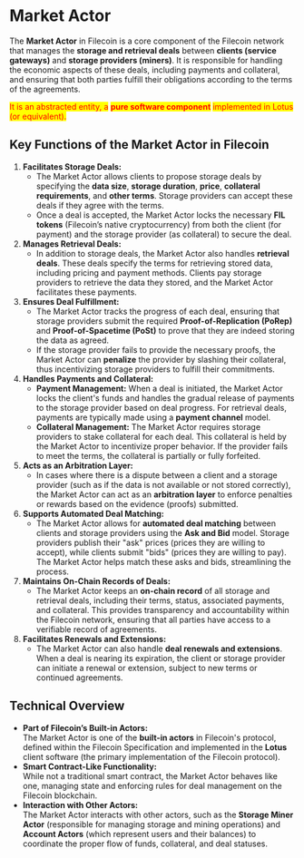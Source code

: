 # Market Actor

The **Market Actor** in Filecoin is a core component of the Filecoin network that manages the **storage and retrieval deals** between **clients (service gateways)** and **storage providers (miners)**. It is responsible for handling the economic aspects of these deals, including payments and collateral, and ensuring that both parties fulfill their obligations according to the terms of the agreements.

<mark style="color:red;">It is an abstracted entity, a</mark> <mark style="color:red;"></mark><mark style="color:red;">**pure software component**</mark> <mark style="color:red;"></mark><mark style="color:red;">implemented in Lotus (or equivalent).</mark>

## **Key Functions of the Market Actor in Filecoin**

1. **Facilitates Storage Deals:**
   * The Market Actor allows clients to propose storage deals by specifying the **data size**, **storage duration**, **price**, **collateral requirements**, and **other terms**. Storage providers can accept these deals if they agree with the terms.
   * Once a deal is accepted, the Market Actor locks the necessary **FIL tokens** (Filecoin’s native cryptocurrency) from both the client (for payment) and the storage provider (as collateral) to secure the deal.
2. **Manages Retrieval Deals:**
   * In addition to storage deals, the Market Actor also handles **retrieval deals**. These deals specify the terms for retrieving stored data, including pricing and payment methods. Clients pay storage providers to retrieve the data they stored, and the Market Actor facilitates these payments.
3. **Ensures Deal Fulfillment:**
   * The Market Actor tracks the progress of each deal, ensuring that storage providers submit the required **Proof-of-Replication (PoRep)** and **Proof-of-Spacetime (PoSt)** to prove that they are indeed storing the data as agreed.
   * If the storage provider fails to provide the necessary proofs, the Market Actor can **penalize** the provider by slashing their collateral, thus incentivizing storage providers to fulfill their commitments.
4. **Handles Payments and Collateral:**
   * **Payment Management:** When a deal is initiated, the Market Actor locks the client's funds and handles the gradual release of payments to the storage provider based on deal progress. For retrieval deals, payments are typically made using a **payment channel** model.
   * **Collateral Management:** The Market Actor requires storage providers to stake collateral for each deal. This collateral is held by the Market Actor to incentivize proper behavior. If the provider fails to meet the terms, the collateral is partially or fully forfeited.
5. **Acts as an Arbitration Layer:**
   * In cases where there is a dispute between a client and a storage provider (such as if the data is not available or not stored correctly), the Market Actor can act as an **arbitration layer** to enforce penalties or rewards based on the evidence (proofs) submitted.
6. **Supports Automated Deal Matching:**
   * The Market Actor allows for **automated deal matching** between clients and storage providers using the **Ask and Bid** model. Storage providers publish their "ask" prices (prices they are willing to accept), while clients submit "bids" (prices they are willing to pay). The Market Actor helps match these asks and bids, streamlining the process.
7. **Maintains On-Chain Records of Deals:**
   * The Market Actor keeps an **on-chain record** of all storage and retrieval deals, including their terms, status, associated payments, and collateral. This provides transparency and accountability within the Filecoin network, ensuring that all parties have access to a verifiable record of agreements.
8. **Facilitates Renewals and Extensions:**
   * The Market Actor can also handle **deal renewals and extensions**. When a deal is nearing its expiration, the client or storage provider can initiate a renewal or extension, subject to new terms or continued agreements.

## **Technical Overview**

* **Part of Filecoin’s Built-in Actors:**\
  The Market Actor is one of the **built-in actors** in Filecoin's protocol, defined within the Filecoin Specification and implemented in the **Lotus** client software (the primary implementation of the Filecoin protocol).
* **Smart Contract-Like Functionality:**\
  While not a traditional smart contract, the Market Actor behaves like one, managing state and enforcing rules for deal management on the Filecoin blockchain.
* **Interaction with Other Actors:**\
  The Market Actor interacts with other actors, such as the **Storage Miner Actor** (responsible for managing storage and mining operations) and **Account Actors** (which represent users and their balances) to coordinate the proper flow of funds, collateral, and deal statuses.
